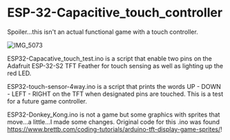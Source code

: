 # ESP-32-Capacitive_touch_controller

Spoiler...this isn't an actual functional game with a touch controller.

![IMG_5073](https://user-images.githubusercontent.com/5065324/216431934-dae64a55-46f2-4efd-8179-1798ace13f3b.jpeg)

ESP32-Capacative_touch_test.ino is a script that enable two pins on the Adafruit ESP-32-S2 TFT Feather for touch sensing as well as lighting up the red LED.

ESP32-touch-sensor-4way.ino is a script that prints the words UP - DOWN - LEFT - RIGHT on the TFT when designated pins are touched. This is a test for a future game controller. 

ESP32-Donkey_Kong.ino is not a game but some graphics with sprites that move...a little...I made some changes. Original code for this .ino was found https://www.brettb.com/coding-tutorials/arduino-tft-display-game-sprites/!

